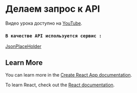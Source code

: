 # Делаем запрос к API

Видео урока доступно на [YouTube](https://www.youtube.com/watch?v=QOliKKECq1o&list=PLbLBXDhswD1fUmzCrmp372o9fmOWkxbQK&index=13).

### `В качестве API используется сервис :`
[JsonPlaceHolder](https://jsonplaceholder.typicode.com/)



## Learn More

You can learn more in the [Create React App documentation](https://facebook.github.io/create-react-app/docs/getting-started).

To learn React, check out the [React documentation](https://reactjs.org/).
